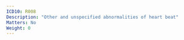 ```yaml
---
ICD10: R008
Description: "Other and unspecified abnormalities of heart beat"
Matters: No
Weight: 0
---
```


